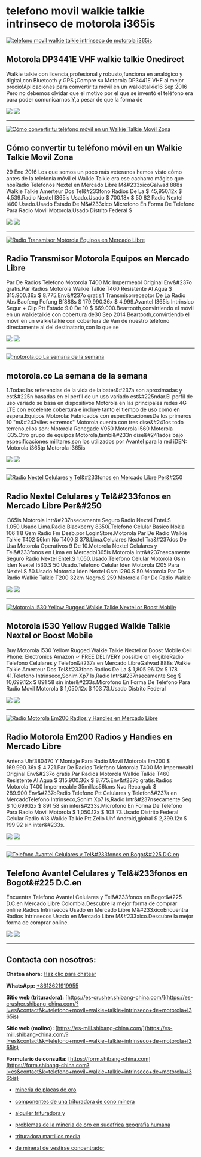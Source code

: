 # telefono movil walkie talkie intrinseco de motorola i365is

<a href="https://swt.shibang-china.com/?l=es&img&k=telefono+movil+walkie+talkie+intrinseco+de+motorola+i365is" target="_blank">![telefono movil walkie talkie intrinseco de motorola i365is](http://static.shibang-china.com/all-800x300/45.jpg)</a>

## Motorola DP3441E VHF walkie talkie Onedirect
Walkie talkie con licencia,profesional y robusto,funciona en analógico y digital,con Bluetooth y GPS ¡Compre su Motorola DP3441E VHF al mejor precio!Aplicaciones para convertir tu móvil en un walkietalkie16 Sep 2016 Pero no debemos olvidar que el motivo por el que se inventó el teléfono era para poder comunicarnos.Y,a pesar de que la forma de


<a href="https://whatsapp.shibangsoft.com/WhatsApp.php" target="_blank" title="WhatsApp">![](http://static.shibang-china.com/icon/whatsapp.png)</a> <a href="https://swt.shibang-china.com/?l=es&icon&k=telefono+movil+walkie+talkie+intrinseco+de+motorola+i365is" target="_blank">![](http://static.shibang-china.com/icon/chat-es.png)</a>

---

<a href="https://swt.shibang-china.com/?l=es&img&k=telefono+movil+walkie+talkie+intrinseco+de+motorola+i365is" target="_blank">![Cómo convertir tu teléfono móvil en un Walkie Talkie Movil Zona](http://static.shibang-china.com/all-800x300/758.jpg)</a>

## Cómo convertir tu teléfono móvil en un Walkie Talkie Movil Zona
29 Ene 2016 Los que somos un poco más veteranos hemos visto cómo antes de la telefonía móvil el Walkie Talkie era ese cacharro mágico que nosRadio Telefonos Nextel en Mercado Libre M&#233xicoGalwad 888s Walkie Talkie Amerteur Dos Tel&#233fono Radios De La $ 45,950.12x $ 4,539.Radio Nextel I365is Usado.Usado $ 700.18x $ 50 82 Radio Nextel I460 Usado.Usado Estado De M&#233xico Microfono En Forma De Telefono Para Radio Movil Motorola.Usado Distrito Federal $


<a href="https://whatsapp.shibangsoft.com/WhatsApp.php" target="_blank" title="WhatsApp">![](http://static.shibang-china.com/icon/whatsapp.png)</a> <a href="https://swt.shibang-china.com/?l=es&icon&k=telefono+movil+walkie+talkie+intrinseco+de+motorola+i365is" target="_blank">![](http://static.shibang-china.com/icon/chat-es.png)</a>

---

<a href="https://swt.shibang-china.com/?l=es&img&k=telefono+movil+walkie+talkie+intrinseco+de+motorola+i365is" target="_blank">![Radio Transmisor Motorola Equipos en Mercado Libre](http://static.shibang-china.com/all-800x300/887.jpg)</a>

## Radio Transmisor Motorola Equipos en Mercado Libre
Par De Radios Telefono Motorola T400 Mc Impermeabl Original Env&#237o gratis.Par Radios Motorola Walkie Talkie T460 Resistente Al Agua $ 315.900.36x $ 8.775.Env&#237o gratis.1 Transmisorreceptor De La Radio Abs Baofeng Pofung Bf888s $ 179.990.36x $ 4.999.Avantel I365is Intrinsico Segur + Clip Ptt Estado 9.0 De 10 $ 669.000.Beartooth,convirtiendo el móvil en un walkietalkie con cobertura de30 Sep 2014 Beartooth,convirtiendo el móvil en un walkietalkie con cobertura de Van de nuestro teléfono directamente al del destinatario,con lo que se


<a href="https://whatsapp.shibangsoft.com/WhatsApp.php" target="_blank" title="WhatsApp">![](http://static.shibang-china.com/icon/whatsapp.png)</a> <a href="https://swt.shibang-china.com/?l=es&icon&k=telefono+movil+walkie+talkie+intrinseco+de+motorola+i365is" target="_blank">![](http://static.shibang-china.com/icon/chat-es.png)</a>

---

<a href="https://swt.shibang-china.com/?l=es&img&k=telefono+movil+walkie+talkie+intrinseco+de+motorola+i365is" target="_blank">![motorola.co La semana de la semana](http://static.shibang-china.com/all-800x300/361.jpg)</a>

## motorola.co La semana de la semana
1.Todas las referencias de la vida de la bater&#237a son aproximadas y est&#225n basadas en el perfil de un uso variado est&#225ndar.El perfil de uso variado se basa en dispositivos Motorola en las principales redes 4G LTE con excelente cobertura e incluye tanto el tiempo de uso como en espera.Equipos Motorola: Fabricados con especificacionesDe los primeros 10 "m&#243viles extremos" Motorola cuenta con tres dise&#241os todo terreno,ellos son: Motorola Renegade V950 Motorola i560 Motorola i335.Otro grupo de equipos Motorola,tambi&#233n dise&#241ados bajo especificaciones militares,son los utilizados por Avantel para la red iDEN: Motorola i365tp Motorola i365is


<a href="https://whatsapp.shibangsoft.com/WhatsApp.php" target="_blank" title="WhatsApp">![](http://static.shibang-china.com/icon/whatsapp.png)</a> <a href="https://swt.shibang-china.com/?l=es&icon&k=telefono+movil+walkie+talkie+intrinseco+de+motorola+i365is" target="_blank">![](http://static.shibang-china.com/icon/chat-es.png)</a>

---

<a href="https://swt.shibang-china.com/?l=es&img&k=telefono+movil+walkie+talkie+intrinseco+de+motorola+i365is" target="_blank">![Radio Nextel Celulares y Tel&#233fonos en Mercado Libre Per&#250](http://static.shibang-china.com/all-800x300/806.jpg)</a>

## Radio Nextel Celulares y Tel&#233fonos en Mercado Libre Per&#250
I365is Motorola Intr&#237nsecamente Seguro Radio Nextel Entel.S 1.050.Usado Lima.Radio Blackberry 8350i.Telefono Celular Basico Nokia 106 1 8 Gsm Radio Fm Desb.por LoginStore.Motorola Par De Radio Walkie Talkie T402 56km No T400.S 378.Lima.Celulares Nextel Tra&#237dos De Usa Motorola Operativos 9 De 10.Motorola Nextel Celulares y Tel&#233fonos en Lima en MercadoI365is Motorola Intr&#237nsecamente Seguro Radio Nextel Entel.S 1.050.Usado.Telefono Celular Motorola Gsm Iden Nextel I530.S 50.Usado.Telefono Celular Iden Motorola I205 Para Nextel.S 50.Usado.Motorola Iden Nextel Gsm I290.S 50.Motorola Par De Radio Walkie Talkie T200 32km Negro.S 259.Motorola Par De Radio Walkie


<a href="https://whatsapp.shibangsoft.com/WhatsApp.php" target="_blank" title="WhatsApp">![](http://static.shibang-china.com/icon/whatsapp.png)</a> <a href="https://swt.shibang-china.com/?l=es&icon&k=telefono+movil+walkie+talkie+intrinseco+de+motorola+i365is" target="_blank">![](http://static.shibang-china.com/icon/chat-es.png)</a>

---

<a href="https://swt.shibang-china.com/?l=es&img&k=telefono+movil+walkie+talkie+intrinseco+de+motorola+i365is" target="_blank">![Motorola i530 Yellow Rugged Walkie Talkie Nextel or Boost Mobile](http://static.shibang-china.com/all-800x300/1038.jpg)</a>

## Motorola i530 Yellow Rugged Walkie Talkie Nextel or Boost Mobile
Buy Motorola i530 Yellow Rugged Walkie Talkie Nextel or Boost Mobile Cell Phone: Electronics Amazon ✓ FREE DELIVERY possible on eligibleRadio Telefono Celulares y Telefon&#237a en Mercado LibreGalwad 888s Walkie Talkie Amerteur Dos Tel&#233fono Radios De La $ 1,805 96.12x $ 178 41.Telefono Intrinseco,Sonim Xp7 Is,Radio Intr&#237nsecamente Seg $ 10,699.12x $ 891 58 sin inter&#233s.Microfono En Forma De Telefono Para Radio Movil Motorola $ 1,050.12x $ 103 73.Usado Distrito Federal


<a href="https://whatsapp.shibangsoft.com/WhatsApp.php" target="_blank" title="WhatsApp">![](http://static.shibang-china.com/icon/whatsapp.png)</a> <a href="https://swt.shibang-china.com/?l=es&icon&k=telefono+movil+walkie+talkie+intrinseco+de+motorola+i365is" target="_blank">![](http://static.shibang-china.com/icon/chat-es.png)</a>

---

<a href="https://swt.shibang-china.com/?l=es&img&k=telefono+movil+walkie+talkie+intrinseco+de+motorola+i365is" target="_blank">![Radio Motorola Em200 Radios y Handies en Mercado Libre](http://static.shibang-china.com/all-800x300/824.jpg)</a>

## Radio Motorola Em200 Radios y Handies en Mercado Libre
Antena Uhf380470 Y Montaje Para Radio Movil Motorola Em200 $ 169.990.36x $ 4.721.Par De Radios Telefono Motorola T400 Mc Impermeabl Original Env&#237o gratis.Par Radios Motorola Walkie Talkie T460 Resistente Al Agua $ 315.900.36x $ 8.775.Env&#237o gratis.Radios Motorola T400 Impermeable 35millas56kms Nvo Recargab $ 289.900.Env&#237oRadio Telefono Ptt Celulares y Telefon&#237a en MercadoTelefono Intrinseco,Sonim Xp7 Is,Radio Intr&#237nsecamente Seg $ 10,699.12x $ 891 58 sin inter&#233s.Microfono En Forma De Telefono Para Radio Movil Motorola $ 1,050.12x $ 103 73.Usado Distrito Federal Celular Radio A18 Walkie Talkie Ptt Zello Uhf Android,global $ 2,399.12x $ 199 92 sin inter&#233s.


<a href="https://whatsapp.shibangsoft.com/WhatsApp.php" target="_blank" title="WhatsApp">![](http://static.shibang-china.com/icon/whatsapp.png)</a> <a href="https://swt.shibang-china.com/?l=es&icon&k=telefono+movil+walkie+talkie+intrinseco+de+motorola+i365is" target="_blank">![](http://static.shibang-china.com/icon/chat-es.png)</a>

---

<a href="https://swt.shibang-china.com/?l=es&img&k=telefono+movil+walkie+talkie+intrinseco+de+motorola+i365is" target="_blank">![Telefono Avantel Celulares y Tel&#233fonos en Bogot&#225 D.C.en](http://static.shibang-china.com/all-800x300/846.jpg)</a>

## Telefono Avantel Celulares y Tel&#233fonos en Bogot&#225 D.C.en
Encuentra Telefono Avantel Celulares y Tel&#233fonos en Bogot&#225 D.C.en Mercado Libre Colombia.Descubre la mejor forma de comprar online.Radios Intrinsecos Usado en Mercado Libre M&#233xicoEncuentra Radios Intrinsecos Usado en Mercado Libre M&#233xico.Descubre la mejor forma de comprar online.


<a href="https://whatsapp.shibangsoft.com/WhatsApp.php" target="_blank" title="WhatsApp">![](http://static.shibang-china.com/icon/whatsapp.png)</a> <a href="https://swt.shibang-china.com/?l=es&icon&k=telefono+movil+walkie+talkie+intrinseco+de+motorola+i365is" target="_blank">![](http://static.shibang-china.com/icon/chat-es.png)</a>

---
## Contacta con nosotros:

**Chatea ahora:** [Haz clic para chatear](https://swt.shibang-china.com?l=es&contact&k=telefono+movil+walkie+talkie+intrinseco+de+motorola+i365is)

**WhatsApp:**  [+8613621919955](https://whatsapp.shibangsoft.com/WhatsApp.php)

**Sitio web (trituradora):** [https://es-crusher.shibang-china.com/](https://es-crusher.shibang-china.com/?l=es&contact&k=telefono+movil+walkie+talkie+intrinseco+de+motorola+i365is)

**Sitio web (molino):** [https://es-mill.shibang-china.com/](https://es-mill.shibang-china.com/?l=es&contact&k=telefono+movil+walkie+talkie+intrinseco+de+motorola+i365is)

**Formulario de consulta:** [https://form.shibang-china.com](https://form.shibang-china.com?l=es&contact&k=telefono+movil+walkie+talkie+intrinseco+de+motorola+i365is)

* [mineria de placas de oro](../68/mineria%20de%20placas%20de%20oro.md)

* [componentes de una trituradora de cono minera](../80/componentes%20de%20una%20trituradora%20de%20cono%20minera.md)

* [alquiler trituradora y](../67/alquiler%20trituradora%20y.md)

* [problemas de la mineria de oro en sudafrica geografia humana](../72/problemas%20de%20la%20mineria%20de%20oro%20en%20sudafrica%20geografia%20humana.md)

* [trituradora martillos media](../66/trituradora%20martillos%20media.md)

* [de mineral de vestirse concentrador](../78/de%20mineral%20de%20vestirse%20concentrador.md)